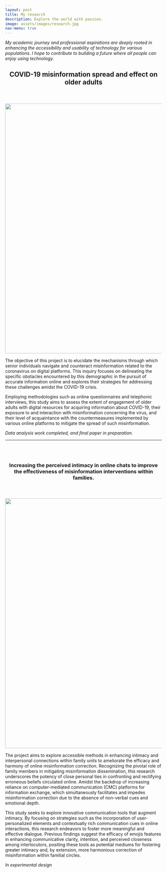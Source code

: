 ```yaml
---
layout: post
title: My research
description: Explore the world with passion.
image: assets/images/research.jpg
nav-menu: true
---
```

<i>My academic journey and professional aspirations are deeply rooted in enhancing the accessibility and usability of technology for various populations.</i>
<i>I hope to contribute to building a future where all people can enjoy using technology.</i>
<br>
<section id="one">
	<div class="inner">
		<header class="major">
			<h1>COVID-19 misinformation spread and effect on older adults </h1>
		</header>
<span class="image fit"><img src="{% link assets/images/older.jpg %}" alt="" style="width: 800px;" /></span>
		
<p>The objective of this project is to elucidate the mechanisms through which senior individuals navigate and counteract misinformation related to the coronavirus on digital platforms. This inquiry focuses on delineating the specific obstacles encountered by this demographic in the pursuit of accurate information online and explores their strategies for addressing these challenges amidst the COVID-19 crisis.</p>
<p>Employing methodologies such as online questionnaires and telephonic interviews, this study aims to assess the extent of engagement of older adults with digital resources for acquiring information about COVID-19, their exposure to and interaction with misinformation concerning the virus, and their level of acquaintance with the countermeasures implemented by various online platforms to mitigate the spread of such misinformation.</p>
<i>Data analysis work completed, and final paper in preparation.</i>
    <hr class="major" />
<br>
    <br>
<section id="one">
	<div class="inner">
		<header class="major">
			<h1>Increasing the perceived intimacy in online chats to improve the effectiveness of misinformation interventions within families.</h1>
		</header>
<span class="image fit"><img src="{% link assets/images/family.jpg %}" alt="" style="width: 800px;" /></span>
<p>The project aims to explore accessible methods in enhancing intimacy and interpersonal connections within family units to ameliorate the efficacy and harmony of online misinformation correction. Recognizing the pivotal role of family members in mitigating misinformation dissemination, this research underscores the potency of close personal ties in confronting and rectifying erroneous beliefs circulated online. Amidst the backdrop of increasing reliance on computer-mediated communication (CMC) platforms for information exchange, which simultaneously facilitates and impedes misinformation correction due to the absence of non-verbal cues and emotional depth. </p>
<p></p>This study seeks to explore innovative communication tools that augment intimacy. By focusing on strategies such as the incorporation of user-personalized elements and contextually rich communication cues in online interactions, this research endeavors to foster more meaningful and effective dialogue. Previous findings suggest the efficacy of emojis features in enhancing communicative clarity, intention, and perceived closeness among interlocutors, positing these tools as potential mediums for fostering greater intimacy and, by extension, more harmonious correction of misinformation within familial circles.</p>
<i>In experimental design</i>
